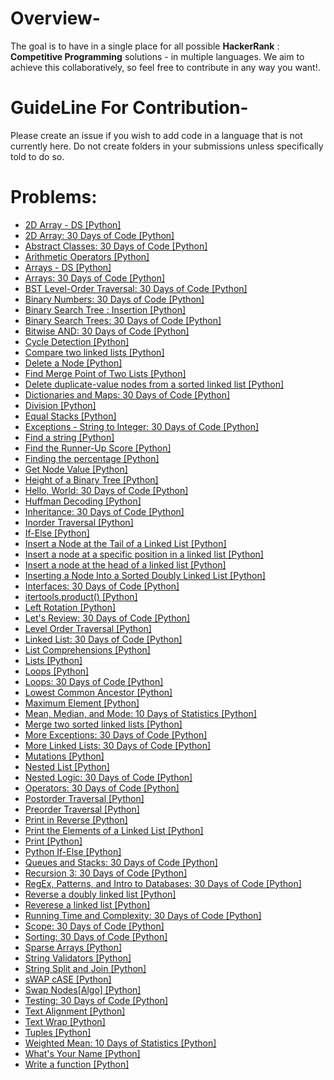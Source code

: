 # Overview-
The goal is to have in a single place for all possible **HackerRank** : **Competitive Programming** solutions - in multiple languages. We aim to achieve this collaboratively, so feel free to contribute in any way you want!.

# GuideLine For Contribution-
Please create an issue if you wish to add code in a language that is not currently here. Do not create folders in your submissions unless specifically told to do so.

# Problems:
- [2D Array - DS [Python]](2D_Array-DS.py)
- [2D Array: 30 Days of Code [Python]](2D_Array.py)
- [Abstract Classes: 30 Days of Code [Python]](Abstract_Classes.py)
- [Arithmetic Operators [Python]](Arithmetic_Operators.py)
- [Arrays - DS [Python]](Arrays-DS.py)
- [Arrays: 30 Days of Code [Python]](Arrays.py)
- [BST Level-Order Traversal: 30 Days of Code [Python]](BST_Level-Order_Traversal.py)
- [Binary Numbers: 30 Days of Code [Python]](Binary_Numbers.py)
- [Binary Search Tree : Insertion [Python]](Binary_Search_Tree-Insertion.py)
- [Binary Search Trees: 30 Days of Code [Python]](Binary_Search_Trees.py)
- [Bitwise AND: 30 Days of Code [Python]](Bitwise_AND.py)
- [Cycle Detection [Python]](Cycle_Detection.py)
- [Compare two linked lists [Python]](Compare_two_linked_lists.py)
- [Delete a Node [Python]](Delete_a_Node.py)
- [Find Merge Point of Two Lists [Python]](Find_Merge_Point_of_Two_Lists.py)
- [Delete duplicate-value nodes from a sorted linked list [Python]](Delete_duplicate-value_nodes_from_a_sorted_linked_list.py)
- [Dictionaries and Maps: 30 Days of Code [Python]](Dictionaries_and_Maps.py)
- [Division [Python]](Python-Division.py)
- [Equal Stacks [Python]](Equal_Stacks.py)
- [Exceptions - String to Integer: 30 Days of Code [Python]](Exceptions-String_to_Integer.py)
- [Find a string [Python]](Find_a_string.py)
- [Find the Runner-Up Score [Python]](Find_the_Runner-Up_Score.py)
- [Finding the percentage [Python]](Finding_the_percentage.py)
- [Get Node Value [Python]](Get_Node_Value.py)
- [Height of a Binary Tree [Python]](Height_of_a_Binary_Tree.py)
- [Hello, World: 30 Days of Code [Python]](Hello,World.py)
- [Huffman Decoding [Python]](Huffman_Decoding.py)
- [Inheritance: 30 Days of Code [Python]](Inheritance.py)
- [Inorder Traversal [Python]](Inorder_Traversal.py)
- [If-Else [Python]](Python_If-Else.py)
- [Insert a Node at the Tail of a Linked List [Python]](Insert_a_Node_at_the_Tail_of_a_Linked-List.py)
- [Insert a node at a specific position in a linked list [Python]](Insert_a_node_at_a_specific_position_in_a_linked_list.py)
- [Insert a node at the head of a linked list [Python]](Insert_a_node_at_the_head_of_a_linked_list.py)
- [Inserting a Node Into a Sorted Doubly Linked List [Python]](Inserting_a_Node_Into_a_Sorted_Doubly_Linked_List.py)
- [Interfaces: 30 Days of Code [Python]](Interfaces.py)
- [itertools.product() [Python]](itertools-product().py)
- [Left Rotation [Python]](Left_Rotation.py)
- [Let's Review: 30 Days of Code [Python]](Let's_Review.py)
- [Level Order Traversal [Python]](Level_Order_Traversal.py)
- [Linked List: 30 Days of Code [Python]](Linked_List.py)
- [List Comprehensions [Python]](List-Comprehensions.py)
- [Lists [Python]](Lists.py)
- [Loops [Python]](Loops.py)
- [Loops: 30 Days of Code [Python]](Loops-30days.py)
- [Lowest Common Ancestor [Python]](Lowest_Common_Ancestor.py)
- [Maximum Element [Python]](Maximum_Element.py)
- [Mean, Median, and Mode: 10 Days of Statistics [Python]](Mean_Median_and_Mode.py)
- [Merge two sorted linked lists [Python]](Merge_two_sorted_linked_lists.py)
- [More Exceptions: 30 Days of Code [Python]](More_Exceptions.py)
- [More Linked Lists: 30 Days of Code [Python]](More_Linked_Lists.py)
- [Mutations [Python]](Mutations.py)
- [Nested List [Python]](Nested-List.py)
- [Nested Logic: 30 Days of Code [Python]](Nested_Logic.py)
- [Operators: 30 Days of Code [Python]](Operators.py)
- [Postorder Traversal [Python]](Postorder_Traversal.py)
- [Preorder Traversal [Python]](Preorder_Traversal.py)
- [Print in Reverse [Python]](Print_in_Reverse.py)
- [Print the Elements of a Linked List [Python]](Print_the_Elements_of_a_Linked-List.py)
- [Print [Python]](Python-Print.cpp)
- [Python If-Else [Python]](Python_If-Else.py)
- [Queues and Stacks: 30 Days of Code [Python]](Queues_and_Stacks.py)
- [Recursion 3: 30 Days of Code [Python]](Recursion_3.py)
- [RegEx, Patterns, and Intro to Databases: 30 Days of Code [Python]](RegEx-Patterns-and-Intro_to_Databases.py)
- [Reverse a doubly linked list [Python]](Reverse_a_doubly_linked_list.py)
- [Reverese a linked list [Python]](Reverse_a_linked_list.py)
- [Running Time and Complexity: 30 Days of Code [Python]](Running_Time_and_Complexity.py)
- [Scope: 30 Days of Code [Python]](Scope.py)
- [Sorting: 30 Days of Code [Python]](Sorting.py)
- [Sparse Arrays [Python]](Sparse_Arrays.py)
- [String Validators [Python]](String-Validators.py)
- [String Split and Join [Python]](String_Split_and_Join.py)
- [sWAP cASE [Python]](sWAP_cASE.py)
- [Swap Nodes[Algo] [Python]](Swap_Nodes.py)
- [Testing: 30 Days of Code [Python]](Testing.py)
- [Text Alignment [Python]](Text_Alignment.py)
- [Text Wrap [Python]](Text_Wrap.py)
- [Tuples [Python]](Tuples.py)
- [Weighted Mean: 10 Days of Statistics [Python]](Weighted_Mean.py)
- [What's Your Name [Python]](Whats_Your_Name.py)
- [Write a function [Python]](Write_a_function.py)


